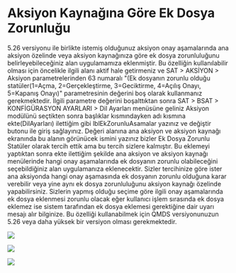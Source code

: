 # Aksiyon Kaynağına Göre Ek Dosya Zorunluğu

5.26 versiyonu ile birlikte istemiş olduğunuz aksiyon onay aşamalarında ana aksiyon özelinde veya aksiyon kaynağınıza göre ek dosya zorunluluğunu belirleyebileceğiniz alan uygulamamıza eklenmiştir. Bu özelliğin kullanılabilir olması için öncelikle ilgili alanı aktif hale getirmeniz ve SAT > AKSİYON > Aksiyon parametrelerinden 63 numaralı "(Ek dosyanın zorunlu olduğu statüler(1=Açma, 2=Gerçekleştirme, 3=Geciktirme, 4=Açılış Onayı, 5=Kapanış Onayı)" parametresinin değerini boş olarak kullanmanız gerekmektedir. İlgili parametre değerini boşalttıktan sonra SAT > BSAT > KONFİGÜRASYON AYARLARI > Dil Ayarları menüsüne geliniz Aksiyon modülünü seçtikten sonra başlıklar kısmındayken adı kısmına ekte(DilAyarları) ilettiğim gibi lblEkZorunluAsamalar yazınız ve değiştir butonu ile giriş sağlayınız. Değeri alanına ana aksiyon ve aksiyon kaynağı ekranında bu alanın görünücek ismini yazınız bizler Ek Dosya Zorunlu Statüler olarak tercih ettik ama bu tercih sizlere kalmıştır. Bu eklemeyi yaptıktan sonra ekte ilettiğim şekilde ana aksiyon ve aksiyon kaynağı menülerinde hangi onay aşamalarında ek dosyanın zorunlu olabileceğini seçebildiğiniz alan uygulamanıza eklenecektir. Sizler tercihinize göre ister ana aksiyonda hangi onay aşamasında ek dosyanın zorunlu olduğuna karar verebilir veya yine aynı ek dosya zorunluluğunu aksiyon kaynağı özelinde yapabilirsiniz. Sizlerin yapmış olduğu seçime göre ilgili onay aşamalarında ek dosya eklenmesi zorunlu olacak eğer kullanıcı işlem sırasında ek dosya eklemez ise sistem tarafından ek dosya eklemesi gerektiğine dair uyarı mesajı alır bilginize. Bu özelliği kullanabilmek için QMDS versiyonunuzun 5.26 veya daha yüksek bir versiyon olması gerekmektedir.




![](https://docsbimser.blob.core.windows.net/imagecontainer/1-f3a5122a-8360-4c71-9f88-b4ac50b270e1.png)

![](https://docsbimser.blob.core.windows.net/imagecontainer/2-43a425ca-026d-4c98-ab29-d2e90dbb59d6.png)

![](https://docsbimser.blob.core.windows.net/imagecontainer/3-7445cc27-c736-49fe-9254-2260869ffc9c.png)

